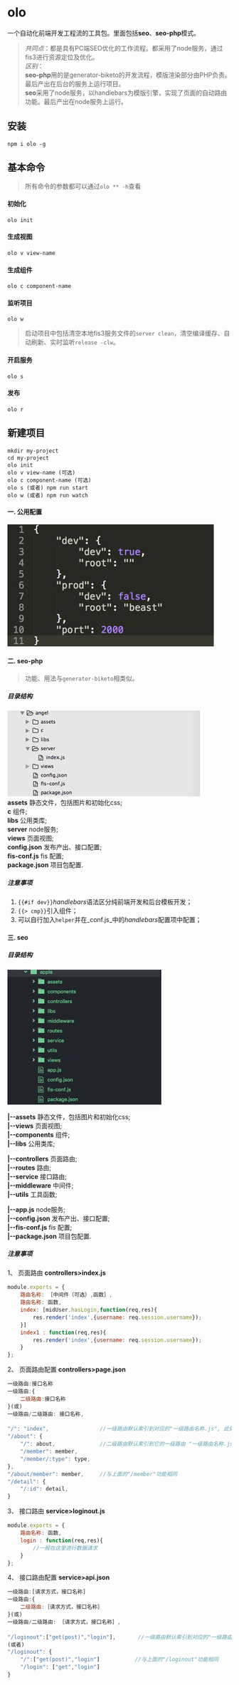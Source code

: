# olo

  一个自动化前端开发工程流的工具包。里面包括**seo**、**seo-php**模式。
  > _共同点_：都是具有PC端SEO优化的工作流程。都采用了node服务，通过fis3进行资源定位及优化。  
  > _区别_：  
        **seo-php**用的是generator-biketo的开发流程，模版渲染部分由PHP负责。最后产出在后台的服务上运行项目。  
        **seo**采用了node服务，以handlebars为模版引擎，实现了页面的自动路由功能。最后产出在node服务上运行。  

## 安装
    npm i olo -g

## 基本命令  
> 所有命令的参数都可以通过`olo ** -h`查看  

#### 初始化
    olo init  
#### 生成视图
    olo v view-name  
#### 生成组件
    olo c component-name  
#### 监听项目
    olo w
> 启动项目中包括清空本地fis3服务文件的`server clean`，清空编译缓存、自动刷新、实时监听`release -clw`。

#### 开启服务  
    olo s  
#### 发布  
    olo r
## 新建项目
    mkdir my-project
    cd my-project
    olo init
    olo v view-name (可选)
    olo c component-name (可选)
    olo s (或者) npm run start
    olo w (或者) npm run watch
#### 一. 公用配置
![config配置](assets/config.jpg)
#### 二. seo-php
> 功能、用法与`generator-biketo`相类似。

##### 目录结构
![seo-php目录结构](assets/seo-php.jpg)  
**assets** 静态文件，包括图片和初始化css;   
**c** 组件;  
**libs** 公用类库;  
**server** node服务;  
**views** 页面视图;  
**config.json** 发布产出、接口配置;  
**fis-conf.js** fis 配置;  
**package.json** 项目包配置.
##### 注意事项
1. `{{#if dev}}`*handlebars*语法区分纯前端开发和后台模板开发；
2. `{{> cmp}}`引入组件；
3. 可以自行加入`helper`并在_conf.js_中的*handlebars*配置项中配置；

#### 三. seo

##### 目录结构
![seo目录结构](assets/seo.png)

**|--assets** 静态文件，包括图片和初始化css;  
**|--views** 页面视图;  
**|--components** 组件;  
**|--libs** 公用类库;

**|--controllers** 页面路由;  
**|--routes** 路由;  
**|--service** 接口路由;  
**|--middleware** 中间件;  
**|--utils** 工具函数;  

**|--app.js** node服务;  
**|--config.json** 发布产出、接口配置;  
**|--fis-conf.js** fis 配置;  
**|--package.json** 项目包配置.
##### 注意事项
1、 页面路由  **controllers>index.js**
```javascript
module.exports = {
	路由名称: ［中间件（可选）,函数］,
	路由名称: 函数,
	index: [midUser.hasLogin,function(req,res){
		res.render('index',{username: req.session.username});
	}]
	index1 : function(req,res){
		res.render('index',{username: req.session.username});
	}
};
```
2、 页面路由配置  **controllers>page.json**   
```javascript
一级路由:接口名称
一级路由:{
    二级路由:接口名称
}(或)
一级路由/二级路由: 接口名称,

"/": "index",                //一级路由默认索引到对应的"一级路由名称.js", 此处"/"默认索引到index.js.接口对应"index.js>index"
"/about": {  
    "/": about,              //二级路由默认索引到它的一级路由 "一级路由名称.js", 此处"/"默认索引到about.js
    "/member": member,
    "/member/:type": type,
},
"/about/member": member,     //与上面的"/member"功能相同
"/detail": {
    "/:id": detail,
}  
```
3、 接口路由  **service>loginout.js**
```javascript
module.exports = {
	路由名称: 函数,
	login : function(req,res){
		//一般在这里进行数据请求
	}
};
```
4、 接口路由配置  **service>api.json**   
```javascript
一级路由:[请求方式，接口名称]
一级路由:{
    二级路由:［请求方式，接口名称］
}(或)
一级路由/二级路由: ［请求方式，接口名称］,

"/loginout":["get(post)","login"],       //一级路由默认索引到对应的"一级路由名称.js".接口对应"loginout.js>login"
(或者)
"/loginout": {                     
    "/":["get(post)","login"]           //与上面的"/loginout"功能相同
    "/login": ["get","login"]
}    
```
